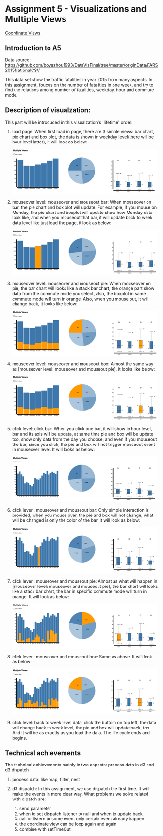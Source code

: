 Assignment 5 - Visualizations and Multiple Views  
===
[Coordinate Views](http://boyazhou1993.github.io/d3_coordinate_view/index.html)

Introduction to A5
---
Data source: https://github.com/boyazhou1993/DataVisFinal/tree/master/originData/FARS2015NationalCSV

This data set show the traffic fatalities in year 2015 from many aspects. In this assignment, foucus on the number of fatalities in one week, and try to find the relations among number of fatalities, weekday, hour and commute mode.

Description of visualzation:
---
This part will be introduced in this visualzation's 'lifetime' order:

1. load page:
   When first load in page, there are 3 simple views: bar chart, pie chart and box plot, the data is shown in weekday level(there will be hour level latter), it will look as below:
   
   ![load](img/load.png)
   
2. mouseover level: mouseover and mouseout bar:
   When mouseover on bar, the pie chart and box plot will update. For example, if you mouse on Monday, the pie chart and boxplot will update show how Monday data look like, and when you mouseout that bar, it will update back to week data level like just load the page, it look as below:
   
   ![mousebar](img/mousebar.png)
   
3. mouseover level: mouseover and mouseout pie:
   When mouseover on pie, the bar chart will looks like a stack bar chart, the orange part show data from the commute mode you select, also, the boxplot in same commute mode will turn in orange. Also, when you mouse out, it will change back, it looks like below:
   
   ![mousepie](img/mousepie.png)

4. mouseover level: mouseover and mouseout box:
   Almost the same way as [mouseover level: mouseover and mouseout pie], it looks like below:
   
   ![mousepie](img/mousepie.png)

5. click level: click bar:
   When you click one bar, it will show in hour level, bar and its axis will be updata, at same time pie and box will be update too, show only data from the day you choose, and even if you mouseout the bar, since you click, the pie and box will not trigger mouseout event in mouseover level. It will looks as below:
   
   ![clickbar](img/clickbar.png)
   
6. click leverl: mouseover and mouseout bar:
   Only simple interaction is provided, when you mouse over, the pie and box will not change, what will be changed is only the color of the bar. It will look as below:
   
   ![clickbarbar](img/clickbarbar.png)
   
7. click leverl: mouseover and mouseout pie:
   Almost as what will happen in [mouseover level: mouseover and mouseout pie], the bar chart will looks like a stack bar chart, the bar in specific commute mode will turn in orange. It will look as below:
   
   ![clickbarpie](img/clickbarpie.png)
   
8. click leverl: mouseover and mouseout box:
   Same as above. It will look as below:
   
   ![clickbarbox](img/clickbarbox.png)
   
9. click level: back to week level data:
   click the buttom on top left, the data will change back to week level, the pie and box will update back, too. And it will be as exactly as you load the data. The life cycle ends and begins.

Technical achievements
---
The technical achievements mainly in two aspects: process data in d3 and d3 dispatch

1. process data:
   like map, filter, nest
   
2. d3 dispatch:
   In this assignment, we use dispatch the first time. It will make the events in more clear way.
   What problems we solve related with dipatch are:
   1. send parameter
   2. when to set dispatch listener to null and when to update back 
   3. call or listern to some event only certain event already happen
   4. the coordinate view can be loop again and again 
   5. combine with setTimeOut 
   


